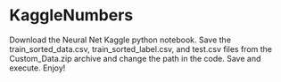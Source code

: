 # KaggleNumbers

Download the Neural Net Kaggle python notebook.
Save the train_sorted_data.csv, train_sorted_label.csv, and test.csv files from the Custom_Data.zip archive and change the path in the code.
Save and execute.
Enjoy!
